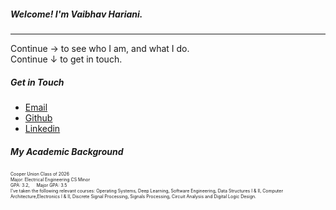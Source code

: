 [comment]: # (THEME = black)
[comment]: # (CODE_THEME = base16/zenburn)
[comment]: # (center: false)
[comment]: # (width: 800)
[comment]: # (height: 400)
[comment]: # (minScale: 0.4)
[comment]: # (maxScale: 1.5)
[comment]: # (progress: false)
[comment]: # (controls: true)
[comment]: # (keyboard: true)
[comment]: # (markdown: { smartypants: true })
[comment]: # (hash: true)
[comment]: # (controlsTutorial: true)
[comment]: # (respondToHashChanges: false)


##### Welcome! I'm Vaibhav Hariani.
---	
Continue &rarr; to see who I am, and what I do.  
Continue &darr; to get in touch.  

[comment]: # (Basic Details)
[comment]: # (|||)
##### Get in Touch

- [Email](vaibhav.hariani@cooper.edu)
- [Github](https://github.com/Vaibhav-Hariani)
- [Linkedin](https://www.linkedin.com/in/vaibhav-hariani-61b924235/)

[comment]: # (!!!)
##### My Academic Background
<div style="font-size: 0.5em;">
Cooper Union Class of 2026 <br>
Major: Electrical Engineering  CS Minor <br>
GPA: 3.2, &emsp; Major GPA: 3.5 <br>
I've taken the following relevant courses:
Operating Systems, Deep Learning, Software Engineering, Data Structures I & II, Computer Architecture,Electronics I & II, Discrete Signal Processing, Signals Processing, Circuit Analysis and Digital Logic Design.
</div>
